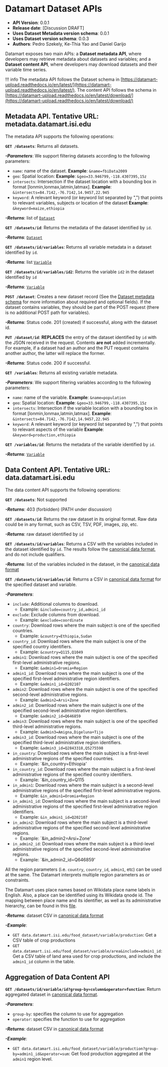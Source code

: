 # Datamart Dataset APIs

* **API Version**: 0.0.1
* **Release date**: [Discussion DRAFT]
* **Uses Dataset Metadata version schema**: 0.0.1
* **Uses Dataset version schema**: 0.0.3
* **Authors**: Pedro Szekely, Ke-Thia Yao and Daniel Garijo

Datamart exposes two main APIs: a **Dataset metadata API**, where developers may retrieve metadata about datasets and variables; and a **Dataset content API**, where developers may download datasets and their variable time series.

!!! info
    The metadata API follows the Dataset schema in [https://datamart-upload.readthedocs.io/en/latest/](https://datamart-upload.readthedocs.io/en/latest/). The content API follows the schema in  [https://datamart-upload.readthedocs.io/en/latest/download/](https://datamart-upload.readthedocs.io/en/latest/download/)

## Metadata API. Tentative URL:  metadata.datamart.isi.edu
The metadata API supports the following operations:

**`GET /datasets`**: Returns all datasets.

**_-Parameters_**: We support filtering datasets according to the following parameters:

  * `name`: name of the dataset. **Example**: `&name=fbiData2009`
  * `geo`: Spatial location: **Example**: `&geo=33.946799,-118.4307395,15z`
  * `intersects`: Intersection if the dataset location with a bounding box in format [lonmin,lonmax,latmin,latmax]. **Example**: `&intersects=84.7142,-76.7142,14.9457,22.945`
  * `keyword`: A relevant keyword (or keyword list separated by ",") that points to relevant variables, subjects or location of the dataset **Example**: `&keyword=maize,ethiopia`

**_-Returns_**: list of [`Dataset`](https://datamart-upload.readthedocs.io/en/latest/#describing-dataset-metadata)

**`GET /datasets/id`**: Returns the metadata of the dataset identified by `id`.

**_-Returns_**: [`Dataset`](https://datamart-upload.readthedocs.io/en/latest/#describing-dataset-metadata)

**`GET /datasets/id/variables`**: Returns all variable metadata in a dataset identified by `id`.

**_-Returns_**: list [`Variable`](https://datamart-upload.readthedocs.io/en/latest/#dataset-variable-metadata)

**`GET /datasets/id/variables/id2`**: Returns the variable `id2` in the dataset identified by `id`

**_-Returns_**: [`Variable`](https://datamart-upload.readthedocs.io/en/latest/#dataset-variable-metadata)

**`POST /dataset`**: Creates a new dataset record (See the [Dataset metadata schema](https://datamart-upload.readthedocs.io/en/latest/#describing-dataset-metadata) for more information about required and optional fields). If the dataset contains variables, they should be part of the POST request (there is no additional POST path for variables).

**_-Returns_**: Status code. 201 (created) if successful, along with the dataset id.

**`PUT /dataset/id`**: **REPLACES** the entry of the dataset identified by `id` with the JSON received in the request. Contents **are not** added incrementally. For example, if a dataset had an author and the PUT request contains another author, the latter will replace the former.

**_-Returns_**: Status code. 200 if successful.

**`GET /variables`**: Returns all existing variable metadata.

**_-Parameters_**: We support filtering variables according to the following parameters:

  * `name`: name of the variable. **Example**: `&name=population`
  * `geo`: Spatial location: **Example**: `&geo=33.946799,-118.4307395,15z`
  * `intersects`: Intersection if the variable location with a bounding box in format [lonmin,lonmax,latmin,latmax]. **Example**: `&intersects=84.7142,-76.7142,14.9457,22.945`
  * `keyword`: A relevant keyword (or keyword list separated by ",") that points to relevant aspects of the variable **Example**: `&keyword=production,ethiopia`

**`GET /variables/id`**: Returns the metadata of the variable identified by `id`.

**_-Returns_**: [`Variable`](https://datamart-upload.readthedocs.io/en/latest/#dataset-variable-metadata)

## Data Content API. Tentative URL: data.datamart.isi.edu

The data content API supports the following operations:

**`GET /datasets`**: Not supported

**_-Returns_**: 403 (forbidden) (PATH under discussion)

**`GET /datasets/id`**: Returns the raw dataset in its original format. Raw data could be in any format, such as CSV, TSV, PDF, images, zip, etc.

**_-Returns_**: raw dataset identified by `id`

**`GET /datasets/id/variables`**: Returns a CSV with the variables included in the dataset identified by `id`. The results follow the [canonical data format](https://datamart-upload.readthedocs.io/en/latest/download/#canonical-data-format), and do not include qualifiers.

**_-Returns_**: list of the variables included in the dataset, in the [canonical data format](https://datamart-upload.readthedocs.io/en/latest/download/#canonical-data-format)

**`GET /datasets/id/variables/id`**: Returns a CSV in [canonical data format](https://datamart-upload.readthedocs.io/en/latest/download/#canonical-data-format) for the specified dataset and variable.

**_-Parameters_**:

  * `include`: Additional columns to download.
    - Example: `&include=country_id,admin1_id`
  * `exclude`: Exclude columns from download.
    - Example: `&exclude=coordinate`
  * `country`: Download rows where the main subject is one of the specified countries.
    - Example: `&country=Ethiopia,Sudan`
  * `country_id`: Download rows where the main subject is one of the specified country identifiers.
    - Example: `&country=Q115,Q1049`
  * `admin1`: Download rows where the main subject is one of the specified first-level administrative regions.
      - Example: `&admin1=Oromia+Region`
  * `admin1_id`: Download rows where the main subject is one of the specified first-level administrative region identifiers.
	  - Example: `&admin1_id=Q202107`
  * `admin2`: Download rows where the main subject is one of the specified second-level administrative regions.
      - Example: `&admin2=Arsi+Zone`
  * `admin2_id`: Download rows where the main subject is one of the specified second-level administrative region identifiers.
      - Example: `&admin2_id=Q646859`
  * `admin3`: Download rows where the main subject is one of the specified third-level administrative regions.
      - Example: `&admin3=Amigna,Digeluna+Tijo`
  * `admin3_id`: Download rows where the main subject is one of the specified third-level administrative region identifiers.
      - Example: `&admin3_id=Q2843318,Q5275598`
  * `in_country`: Download rows where the main subject is a first-level administrative regions of the specified countries.
    - Example: `&in_country=Ethiopia'
  * `in_country_id`: Download rows where the main subject is a first-level administrative regions of the specified country identifiers.
    - Example: `&in_country_id=Q115
  * `in_admin1`: Download rows where the main subject is a second-level administrative regions of the specified first-level administrative regions.
    - Example: `&in_admin1=Oromia+Region`
  * `in_admin1_id`: Download rows where the main subject is a second-level administrative regions of the specified first-level administrative region identifiers.
    - Example: `&in_admin1_id=Q202107`
  * `in_admin2`: Download rows where the main subject is a third-level administrative regions of the specified second-level administrative regions.
    - Example: `&in_admin2=Arsi+Zone'
  * `in_admin2_id`: Download rows where the main subject is a third-level administrative regions of the specified second-level administrative regions.
    - Example: `&in_admin2_id=Q646859'

All the region parameters (i.e. `country`, `country_id`, `admin1`,
etc) can be used at the same. The Datamart interprets multiple region
parameters as *or* constraints.

The Datamart uses place names based on Wikidata place name labels in
English. Also, a place can be identified using its Wikidata qnode
id. The mapping between place name and its identifier, as well as its
administrative hierarchy, can be found in this
[file](https://github.com/usc-isi-i2/wikidata-fuzzy-search/raw/master/backend/metadata/region.csv).

**_-Returns_**: dataset CSV in [canonical data format](https://datamart-upload.readthedocs.io/en/latest/download/#canonical-data-format)

**_-Example_**:

  * `GET data.datamart.isi.edu/food_dataset/variable/production`: Get a CSV table of crop productions
  * `GET data.datamart.isi.edu/food_dataset/variable/area&include=admin1_id`: Get a CSV table of land area used for crop productions, and include the `admin1_id` column in the table.

## Aggregation of Data Content API

**`GET /datasets/id/variable/id?group-by=column&operator=function`**: Return aggregated dataset in [canonical data format](https://datamart-upload.readthedocs.io/en/latest/download/#canonical-data-format).

**_-Parameters_**:

  * `group-by`: specifies the column to use for aggregation
  * `operator`: specifies the function to use for aggregation

**_-Returns_**: dataset CSV in [canonical data format](https://datamart-upload.readthedocs.io/en/latest/download/#canonical-data-format)

**_-Example_**:
  - `GET data.datamart.isi.edu/food_dataset/variable/production?group-by=admin1_id&operator=sum`: Get food production aggregated at the` admin1` region level.

